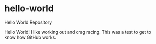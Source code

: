 # hello-world
Hello World Repository

Hello World!
I like working out and drag racing.
This was a test to get to know how GitHub works.
